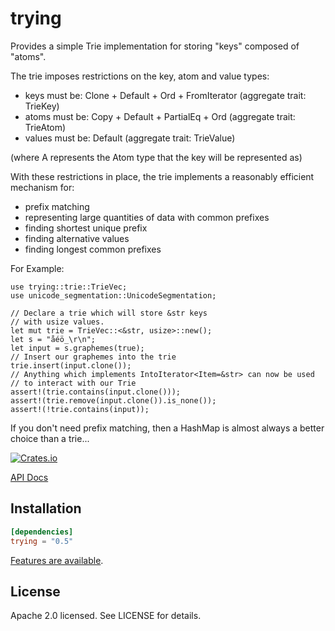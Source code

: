 # trying
Provides a simple Trie implementation for storing "keys" composed of "atoms".

The trie imposes restrictions on the key, atom and value types:
 - keys must be: Clone + Default + Ord + FromIterator<A> (aggregate trait: TrieKey)
 - atoms must be: Copy + Default + PartialEq + Ord (aggregate trait: TrieAtom)
 - values must be: Default (aggregate trait: TrieValue)

(where A represents the Atom type that the key will be represented as)

With these restrictions in place, the trie implements a reasonably efficient
mechanism for:
 - prefix matching
 - representing large quantities of data with common prefixes
 - finding shortest unique prefix
 - finding alternative values
 - finding longest common prefixes

For Example:

```
use trying::trie::TrieVec;
use unicode_segmentation::UnicodeSegmentation;

// Declare a trie which will store &str keys
// with usize values.
let mut trie = TrieVec::<&str, usize>::new();
let s = "a̐éö̲\r\n";
let input = s.graphemes(true);
// Insert our graphemes into the trie
trie.insert(input.clone());
// Anything which implements IntoIterator<Item=&str> can now be used
// to interact with our Trie
assert!(trie.contains(input.clone()));
assert!(trie.remove(input.clone()).is_none());
assert!(!trie.contains(input));
```

If you don't need prefix matching, then a HashMap is almost always a better
choice than a trie...

[![Crates.io](https://img.shields.io/crates/v/trying.svg)](https://crates.io/crates/trying)

[API Docs](https://docs.rs/trying/latest/trying)

## Installation

```toml
[dependencies]
trying = "0.5"
```

[Features are available](https://github.com/garypen/trying/blob/main/Cargo.toml#L19).

## License

Apache 2.0 licensed. See LICENSE for details.
